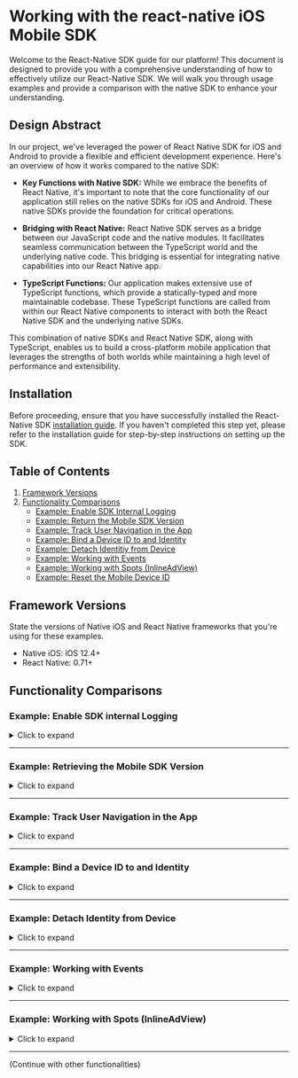 # Working with the react-native iOS Mobile SDK

Welcome to the React-Native SDK guide for our platform! This document is designed to provide you with a comprehensive understanding of how to effectively utilize our React-Native SDK. We will walk you through usage examples and provide a comparison with the native SDK to enhance your understanding.

## Design Abstract
In our project, we've leveraged the power of React Native SDK for iOS and Android to provide a flexible and efficient development experience. Here's an overview of how it works compared to the native SDK:

 - **Key Functions with Native SDK:** 
While we embrace the benefits of React Native, it's important to note that the core functionality of our application still relies on the native SDKs for iOS and Android. These native SDKs provide the foundation for critical operations.

 - **Bridging with React Native:** 
React Native SDK serves as a bridge between our JavaScript code and the native modules. It facilitates seamless communication between the TypeScript world and the underlying native code. This bridging is essential for integrating native capabilities into our React Native app.

 - **TypeScript Functions:**
Our application makes extensive use of TypeScript functions, which provide a statically-typed and more maintainable codebase. These TypeScript functions are called from within our React Native components to interact with both the React Native SDK and the underlying native SDKs.

This combination of native SDKs and React Native SDK, along with TypeScript, enables us to build a cross-platform mobile application that leverages the strengths of both worlds while maintaining a high level of performance and extensibility.

## Installation

Before proceeding, ensure that you have successfully installed the React-Native SDK [installation guide](link-to-installation-guide). If you haven't completed this step yet, please refer to the installation guide for step-by-step instructions on setting up the SDK.


## Table of Contents
<a name="back-to-top"></a>
1. [Framework Versions](#framework-versions)
2. [Functionality Comparisons](#functionality-comparisons)
    - [Example: Enable SDK Internal Logging](#expand-enable-sdk-internal-logging)
    - [Example: Return the Mobile SDK Version](#expand-return-the-mobile-sdk-version)
    - [Example: Track User Navigation in the App](#expand-track-user-navigation-in-the-app)
    - [Example: Bind a Device ID to and Identity](#expand-bind-a-device-id-to-and-identity)
    - [Example: Detach Identitiy from Device](#expand-detach-identitiy-from-device)
    - [Example: Working with Events](#expand-working-with-events)
    - [Example: Working with Spots (InlineAdView)](#expand-working-with-spots-inline)
    - [Example: Reset the Mobile Device ID](#expand-reset-the-mobile-device-id)


## Framework Versions

State the versions of Native iOS and React Native frameworks that you're using for these examples.

- Native iOS: iOS 12.4+
- React Native: 0.71+

## Functionality Comparisons

### Example: Enable SDK internal Logging
<details><summary>Click to expand</summary>
<a name="expand-enable-sdk-internal-logging"></a>

This example illustrates how to set up SAS Collector and Logger in a Native iOS application. **Note: The setup for Native iOS and React Native iOS projects is the same for this functionality.** You will need to modify your `AppDelegate.h` and `AppDelegate.mm` files.

#### Step 1: Update AppDelegate.h

In your `AppDelegate.h` file, you need to import the SASCollector header. 

```objective-c
// AppDelegate.h

// ... Your existing import statements
#import <UIKit/UIKit.h>

// NEWLY ADDED: Import SASCollector
#import <SASCollector/SASCollector.h>

// ... Rest of the file
```

#### Step 2: Update AppDelegate.mm

In your `AppDelegate.mm` file, you will need to import two headers: `SASCollector.h` and `SASLogger.h`.

```objective-c
// AppDelegate.mm

// ... Your existing import statements
#import <UIKit/UIKit.h>

// NEWLY ADDED: Import SASCollector and SASLogger
#import <SASCollector/SASCollector.h>
#import <SASCollector/SASLogger.h>

// ... Rest of the file
```

#### Step 3: Modify didFinishLaunchingWithOptions Method

Locate the `didFinishLaunchingWithOptions:` method in your `AppDelegate.mm` and add the following line to set the SAS Logger level.

```objective-c
- (BOOL)application:(UIApplication *)application didFinishLaunchingWithOptions:(NSDictionary *)launchOptions {
    // ... Existing code

    // NEWLY ADDED: Set SAS Logger level
    [SASLogger setLevel:SASLoggerLevelError];

    // ... Existing code
    return YES;
}
```

[Back to Top](#back-to-top)
</details>



---

### Example: Retrieving the Mobile SDK Version

<details><summary>Click to expand</summary>
<a name="expand-return-the-mobile-sdk-version"></a>

This example provides guidance on how to obtain the SDK version in both native iOS using Objective-C and React Native iOS using TypeScript.

## Native iOS Objective-C

To retrieve the SDK version in native iOS using Objective-C, you can use the following method:

```objective-c
// Objective-C
+(NSString*)sdkVersion;
```

## React Native iOS TypeScript

To retrieve the SDK version in React Native using TypeScript, follow these steps:

1. Import the required modules and functions:

   ```typescript
   import React, { useState, useEffect } from 'react';
   import { View, Text, Platform } from 'react-native';
   import { getSdkVersion } from 'mobile-sdk-react-native';
   ```

2. Set up state in your component to store the SDK version:

   ```typescript
   const [sdkVersion, setSdkVersion] = useState<string>('');
   ```

3. Utilize the `useEffect` hook to fetch the SDK version and update the state:

   ```typescript
   useEffect(() => {
       getSdkVersion((version: string) => {
           setSdkVersion(version);
       });
   }, []);
   ```

4. Display the SDK version in your component's `return` statement:

   ```typescript
   return (
    <View style={{ flex: 1, justifyContent: 'center', alignItems: 'center' }}>
        <Text>{Platform.OS} SDK version: {sdkVersion}</Text>
    </View>
   );
   ```

5. As a reference, the `getSdkVersion` function is implemented in the `mobile-sdk-react-native.mm` file of our React Native SDK:

   ```objective-c
   RCT_EXPORT_METHOD(getSdkVersion:(RCTResponseSenderBlock)callback)
   {
      NSString* sdkVersion = [SASCollector sdkVersion];
      callback(@[sdkVersion]);
   }
   ```

6. Example Code: [sdkVersionExample.tsx](./sdkVersionExample.tsx)

[Back to Top](#back-to-top)
</details>


---

### Example: Track User Navigation in the App

<details><summary>Click to expand</summary>
<a name="expand-track-user-navigation-in-the-app"></a>

This example illustrates the process of using the `newPage` API from the React Native SDK to track user navigation within your app.

**Using the Native iOS SDK:**

```objective-c
[SASCollector newPage:@"outdoor/fishing/livebait"];
```

**Using React Native with TypeScript:**

Follow these steps to monitor user navigation within your app:

1. Import the necessary modules and functions:

   ```typescript
   import React from 'react';
   import { newPage } from 'mobile-sdk-react-native';
   ```

2. Trigger the `newPage` API within your component's `return` statement:

   ```typescript
   return (
      newPage('outdoor/fishing/livebait');
   );
   ```

3. As a reference, the `newPage` function is implemented in the `mobile-sdk-react-native.mm` file of our React Native SDK:

   ```objective-c
   RCT_EXPORT_METHOD(newPage:(NSString*)uri)
   {
      [SASCollector newPage:uri];
   }
   ```

3. Example Code: [newPageExample.tsx](./newPageExample.tsx)

[Back to Top](#back-to-top)   
</details>


---

### Example: Bind a Device ID to and Identity

<details><summary>Click to expand</summary>
<a name="expand-bind-a-device-id-to-and-identity"></a>

This example demonstrates how to use the `identity:withType:completion:` API from the React Native SDK to associate a user's identity with a device ID. This association is performed after the user signs in to your app, allowing you to uniquely identify the user. The `type` parameter specifies the type of identity (customer ID or login), while the `value` parameter holds the corresponding identifier. The supported identity types are `SASCOLLECTOR_IDENTITY_TYPE_CUSTOMER_ID` and `SASCOLLECTOR_IDENTITY_TYPE_LOGIN`, which are constants defined in `SASCollectorEvents.h`.

**Using the Native iOS SDK:**

Here's an example that uses `CUSTOMER_ID` as the identity:

```objective-c
[SASCollector
    identity:logonValue
    withType:SASCOLLECTOR_IDENTITY_TYPE_CUSTOMER_ID
    completion:^(bool completed) {
        NSLog(completed ? @"success" : @"failure");
    
        // Identity is now associated
        dispatch_async(dispatch_get_main_queue(), ^{
            // Perform tasks here that need to be on the main thread
        });
}];
```

**Using React Native with TypeScript:**

Follow these steps to retrieve the SDK version:

1. Import the required modules and functions:

   ```typescript
    import React, { useState } from 'react';
    import { View, Button, TextInput } from 'react-native';
    import { identity } from 'mobile-sdk-react-native';
   ```

2. Set up state in your component to hold the login type and user ID:

   ```typescript
    const [userId, setUserId] = React.useState<string>('');
    const loginType = 'IDENTITY_TYPE_CUSTOMER_ID';
    // const loginType = 'IDENTITY_TYPE_LOGIN_ID';
   ```

3. Create a handler function to trigger the `identity` function:

   ```typescript
   const handlePress = async () => {
    try {
        await identity(userId, loginType);
        console.log('Log-in Success');
    } catch (error) {
        console.log('Log-in Failure');
    }
   };
   ```

4. Include a button in your component's `return` statement:

   ```typescript
   return (
    <View style={{ flex: 1, justifyContent: 'center', alignItems: 'center' }}>
        <TextInput
            placeholder="Enter User ID"
            onChangeText={setUserId} // Capture and update the userId state
        />
      <Button title="Identity" onPress={handlePress} />
    </View>
   );
   ```

5. As a reference, the `identity` function is implemented in the `mobile-sdk-react-native.mm` file of our React Native SDK:

   ```objective-c
    RCT_EXPORT_METHOD(identity:(NSString*)value withType:(NSString*)type isSuccess:(RCTPromiseResolveBlock)successPromise isFailure:(RCTPromiseRejectBlock)failurePromise) {
        [SASCollector identity:value withType:type completion:^(BOOL success) {
            dispatch_async(dispatch_get_main_queue(), ^{
                if (success) {
                    successPromise([NSNumber numberWithBool:success]);
                } else {
                    failurePromise(@"Error", @"Identity failure", nil);
                }
            });

        }];
    }
   ```

6. Example Code: [identityExample.tsx](./identityExample.tsx)

[Back to Top](#back-to-top)
</details>


---

### Example: Detach Identity from Device

<details><summary>Click to expand</summary>
<a name="expand-detach-identitiy-from-device"></a>

Use the `detachIdentity` method to allow users to sign out from your app. This action:

- Disconnects the device from the user's current identity, stopping personalized push notifications.
- Generates new session and focus events.
  
**Using the Native iOS SDK:**

```objective-c
+(void)detachIdentity:(void(^)(bool))completionHandler
```

You can also suspend data collection and detach identity together using `shutdownAndDetachIdentity`. To reattach the device, use the `identity` method. To resume collection, call `[SASCollector initializeCollection];`.

**Using React Native with TypeScript:**

Follow these steps to retrieve the SDK version:

1. Import the required modules and functions:

   ```typescript
   import React, { useState } from 'react';
   import { View, Button } from 'react-native';
   import { detachIdentity } from 'mobile-sdk-react-native';
   ```

2. Create a handler function to trigger the `detachIdentity` function:

   ```typescript
   const handlePress = async () => {
    try {
        await detachIdentity();
        console.log('Log-out Success');
    } catch (error) {
        console.log('Log-out Failure');
    }
   };
   ```

3. Include a button in your component's `return` statement:

   ```typescript
   return (
    <View style={{ flex: 1, justifyContent: 'center', alignItems: 'center' }}>
      <Button title="Detach Identity" onPress={handlePress} />
    </View>
   );
   ```

4. As a reference, the `detachIdentity` function is implemented in the `mobile-sdk-react-native.mm` file of our React Native SDK:

   ```objective-c
    RCT_EXPORT_METHOD(detachIdentity:(RCTPromiseResolveBlock)successPromise isFailure:(RCTPromiseRejectBlock)failurePromise) {
        [SASCollector detachIdentity:^(BOOL success) {
            dispatch_async(dispatch_get_main_queue(), ^{
                if (success) {
                    successPromise([NSNumber numberWithBool:success]);
                } else {
                    failurePromise(@"Error", @"Identity detachh failure", [NSError new]);
                }
            });

        }];
    }
   ```
5. Example Code: [detachIdentityExample.tsx](./detachIdentityExample.tsx)

[Back to Top](#back-to-top)
</details>


---

### Example: Working with Events

<details><summary>Click to expand</summary>
<a name="expand-working-with-events"></a>

When working with events, utilize the `addAppEvent` API to send customized event data to the mobile SDK. This API involves:

- An event identifier (mobile event key) that aligns with your SAS Customer Intelligence 360 configuration.
- Optional metadata in the form of name-value pairs within a dictionary.

**Using the Native iOS SDK:**

To send events in native iOS, use the following method:

```objective-c
+(void)addAppEvent:(NSString*)eventName data:(NSDictionary *)data;
```

Example usage:

```objective-c
[SASCollector addAppEvent:@"myEventId"
      data:@{@"myAttributeName":@"myAttributeValue"}];
```

You can omit metadata using:

```objective-c
[SASCollector addAppEvent:@"myEvent" data:nil];
```

**Using React Native with TypeScript:**

Follow these steps:

1. Import necessary modules and functions:

   ```typescript
   import React, { useState } from 'react';
   import { View, TextInput, Button } from 'react-native';
   import { addAppEvent } from 'mobile-sdk-react-native';
   ```

2. Set up state to hold custom event data:

   ```typescript
   const [customEventKey, setCustomEventKey] = React.useState<string>('');
   ```

3. Include a TextInput and Button to submit `addAppEvent`:

   ```typescript
   return (
     <View style={{ flex: 1, justifyContent: 'center', alignItems: 'center' }}>
        <TextInput
            placeholder="Submit Custom Event"
            onChangeText={setCustomEventKey} // Capture and update the CustomEventKey state
        />
       <Button title="Submit Custom Event" onPress={
           () => {
               addAppEvent(customEventKey, null);
            }
        } />
     </View>
   );
   ```

5. As a reference, the `addAppEvent` function is implemented in the `mobile-sdk-react-native.mm` file of our React Native SDK:

   ```objective-c
    RCT_EXPORT_METHOD(addAppEvent: (NSString*)eventKey data:(NSDictionary*)data){
        [SASCollector addAppEvent:eventKey data:data];
    }
   ```

6. Example Code: [addAppEventExample.tsx](./addAppEventExample.tsx)

[Back to Top](#back-to-top)
</details>


---
### Example: Working with Spots (InlineAdView)

<details><summary>Click to expand</summary>
<a name="expand-working-with-spots-inline"></a>

When utilizing the `InlineAdView` spot in a React Native project, there's no need to define the view within the app's ViewController. This aspect is seamlessly managed by pre-built functions available in our React Native SDK, located in `ios\views`, `src\InlineAdView.tsx`, `Constants.m`. 

In React Native, the primary task is to specify the spotId and configure the View Tag in TypeScript.

**Using the Native iOS SDK:**

To define spot in native iOS, use the following method:

```objective-c
self.myAd1.spotID = @"MySpotID";
[self.myAd1 load];
```

**Using React Native with TypeScript:**

Follow these steps:

1. Import necessary modules and functions:

   ```typescript
   import React, { useEffect } from 'react';
   import { View, NativeEventEmitter } from 'react-native';
   import { InlineAdView } from 'mobile-sdk-react-native';
   ```

2. Set up iOS messaging event that handle by NativeEventEmitter:

   ```typescript
   let iOSMessagingEvent: NativeEventEmitter;
    if (Platform.OS === 'ios') {
      iOSMessagingEvent = new NativeEventEmitter(AdDelegateEvent);
    }
   ```

3. Utilize the `useEffect` to listen `Inline Ad view is loaded` or `returned default conetent` (optional):
   ```typescript
    useEffect(() => {
      if (Platform.OS === 'ios') {
        const adLoadedListener = iOSMessagingEvent.addListener(Constants.AD_LOADED, (event: Event) => {
          if (event === Constants.TYPE_INLINE_AD) {
            console.log('Inline Ad view is loaded.');
          }
        });

        const adDefaultLoadedListener = iOSMessagingEvent.addListener(Constants.AD_DEFAULT_LOADED, (event: Event) => {
          if (event === Constants.TYPE_INLINE_AD) {
            console.log('Inline Ad view returned default content.');
          }
        });

        return () => {
          adLoadedListener.remove();
          adDefaultLoadedListener.remove();
        };
      }
    }, []);
    ```
4. Include a `spotId` in `InlineAdView` for display content:

   ```typescript
   return (
     <View style={{ flex: 1, justifyContent: 'center', alignItems: 'center' }}>
        <InlineAdView
            spotId="snzrle_app_spot" //the mobile spot id defined in your tenant
            style={{ height: 250, width:300, margin: 25}}
        />
     </View>
   );
   ```

5. As a reference, working with the InlineAdView spot involves three components:

    Bridging: 
    - ios/[views/InlineAdViewManager.m](./views/AdDelegateEvent.m)
    - ios/[views/InlineAdView.m](./views/InlineAdView.m)
    Managing events:
    - ios/[views/AdDeledgateEvent.m](./views/AdDelegateEvent.m)
    - ios/[Constants.m](./Constants.m)
    UIManager:
    - src/[views/InlineAdView.tsx](./views/InlineAdView.tsx) 

6. Example Code: [addAppEventExample.tsx](./addInlineAdViewExample.tsx)

[Back to Top](#back-to-top)
</details>

---
(Continue with other functionalities)

